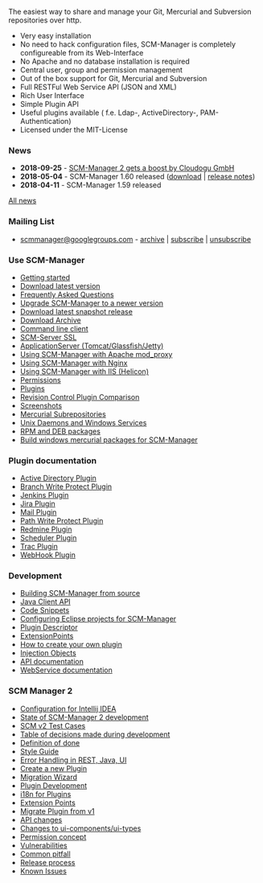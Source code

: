 The easiest way to share and manage your Git, Mercurial and Subversion
repositories over http.

- Very easy installation
- No need to hack configuration files, SCM-Manager is completely
    configureable from its Web-Interface
- No Apache and no database installation is required
- Central user, group and permission management
- Out of the box support for Git, Mercurial and Subversion
- Full RESTFul Web Service API (JSON and XML)
- Rich User Interface
- Simple Plugin API
- Useful plugins available ( f.e. Ldap-, ActiveDirectory-,
    PAM-Authentication)
- Licensed under the MIT-License

### News

- **2018-09-25** - [SCM-Manager 2 gets a boost by Cloudogu GmbH](https://www.scm-manager.org/scm-manager-2/scm-manager-2-gets-a-boost-by-cloudogu-gmbh/)
- **2018-05-04** - SCM-Manager 1.60 released ([download](http://www.scm-manager.org/download/) \|
    [release notes](release-notes.md))
- **2018-04-11** - SCM-Manager 1.59 released

[All news](http://www.scm-manager.org/news/)

### Mailing List

- <scmmanager@googlegroups.com> -
    [archive](http://groups.google.com/group/scmmanager) \|
    [subscribe](mailto:scmmanager+subscribe@googlegroups.com)
    \|
    [unsubscribe](mailto:scmmanager+unsubscribe@googlegroups.com)

### Use SCM-Manager

- [Getting started](getting-started.md)
- [Download latest version](http://www.scm-manager.org/download/)
- [Frequently Asked Questions](faq.md)
- [Upgrade SCM-Manager to a newer version](upgrade.md)
- [Download latest snapshot release](download-snapshot-release.md)
- [Download Archive](download-archive.md)
- [Command line client](command-line-client.md)
- [SCM-Server SSL](scm-server-ssl.md)
- [ApplicationServer (Tomcat/Glassfish/Jetty)](applicationserver.md)
- [Using SCM-Manager with Apache mod\_proxy](apache/apache-mod_proxy.md)
- [Using SCM-Manager with Nginx](nginx.md)
- [Using SCM-Manager with IIS (Helicon)](iis-helicon.md)
- [Permissions](Permissions.md)
- [Plugins](http://plugins.scm-manager.org/scm-plugin-backend/page/index.html)
- [Revision Control Plugin Comparison](rv-plugin-comparison.md)
- [Screenshots](http://www.scm-manager.org/screenshots/)
- [Mercurial Subrepositories](subrepositories.md)
- [Unix Daemons and Windows Services](daemons.md)
- [RPM and DEB packages](RPM%20and%20DEB%20packages.md)
- [Build windows mercurial packages for SCM-Manager](https://bitbucket.org/sdorra/build-win-hg-packages)

### Plugin documentation

- [Active Directory Plugin](active-directory-plugin.md)
- [Branch Write Protect Plugin](branchwp-plugin.md)
- [Jenkins Plugin](jenkins-plugin.md)
- [Jira Plugin](jira-plugin.md)
- [Mail Plugin](mail-plugin.md)
- [Path Write Protect Plugin](pathwp-plugin.md)
- [Redmine Plugin](redmine-plugin.md)
- [Scheduler Plugin](scheduler-plugin.md)
- [Trac Plugin](trac-plugin.md)
- [WebHook Plugin](webhook-plugin.md)

### Development

- [Building SCM-Manager from source](build-from-source.md)
- [Java Client API](java-client-api.md)
- [Code Snippets](code-snippets.md)
- [Configuring Eclipse projects for SCM-Manager](configure-eclipse.md)
- [Plugin Descriptor](plugin-descriptor.md)
- [ExtensionPoints](ExtensionPoints.md)
- [How to create your own plugin](howto-create-a-plugin.md)
- [Injection Objects](injectionObjects.md)
- [API documentation](http://docs.scm-manager.org/apidocs/latest/)
- [WebService documentation](http://docs.scm-manager.org/restdocs/current/)

### SCM Manager 2

- [Configuration for Intellij IDEA](v2/intellij-idea-configuration.md)
- [State of SCM-Manager 2 development](v2/state-of-development.md)
- [SCM v2 Test Cases](v2/test-cases.md)
- [Table of decisions made during development](v2/decision-table.md)
- [Definition of done](definition-of-done.md)
- [Style Guide](v2/style-guide.md)
- [Error Handling in REST, Java, UI](v2/error-handling.md)
- [Create a new Plugin](v2/create-plugin.md)
- [Migration Wizard](v2/migration-wizard.md)
- [Plugin Development](v2/plugin-development.md)
- [i18n for Plugins](v2/i18n-for-plugins.md)
- [Extension Points](v2/extension-points.md)
- [Migrate Plugin from v1](v2/migrate-plugin-from-v1.md)
- [API changes](v2/api-changes.md)
- [Changes to ui-components/ui-types](v2/changes-to-ui-components-or-ui-types.md)
- [Permission concept](v2/permission-concept.md)
- [Vulnerabilities](v2/vulnerabilities.md)
- [Common pitfall](v2/common-pitfall.md)
- [Release process](v2/release-process.md)
- [Known Issues](v2/known-issues.md)
